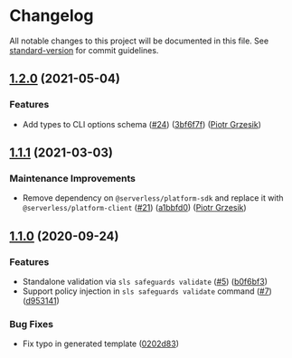 # Changelog

All notable changes to this project will be documented in this file. See [standard-version](https://github.com/conventional-changelog/standard-version) for commit guidelines.

## [1.2.0](https://github.com/serverless/safeguards-plugin/compare/v1.1.1...v1.2.0) (2021-05-04)

### Features

- Add types to CLI options schema ([#24](https://github.com/serverless/safeguards-plugin/pull/24)) ([3bf6f7f](https://github.com/serverless/safeguards-plugin/commit/3bf6f7f37d519b48cc1acf3210be8691eee31e76)) ([Piotr Grzesik](https://github.com/pgrzesik))

## [1.1.1](https://github.com/serverless/safeguards-plugin/compare/v1.1.0...v1.1.1) (2021-03-03)

### Maintenance Improvements

- Remove dependency on `@serverless/platform-sdk` and replace it with `@serverless/platform-client` ([#21](https://github.com/serverless/safeguards-plugin/pull/21)) ([a1bbfd0](https://github.com/serverless/safeguards-plugin/commit/a1bbfd069daea3769cb1183de7ff2848519f0bd1)) ([Piotr Grzesik](https://github.com/pgrzesik))

## [1.1.0](https://github.com/serverless/safeguards-plugin/compare/v1.0.1...v1.1.0) (2020-09-24)

### Features

- Standalone validation via `sls safeguards validate` ([#5](https://github.com/serverless/safeguards-plugin/issues/5)) ([b0f6bf3](https://github.com/serverless/safeguards-plugin/commit/b0f6bf36907d0d59fc92072d7c176b6053fe2a4e))
- Support policy injection in `sls safeguards validate` command ([#7](https://github.com/serverless/safeguards-plugin/issues/7)) ([d953141](https://github.com/serverless/safeguards-plugin/commit/d953141ab23f0e625bcffc83b02fa7da8abdbf08))

### Bug Fixes

- Fix typo in generated template ([0202d83](https://github.com/serverless/safeguards-plugin/commit/0202d83d0cbdbb7bb4824b36dda4e121bc853c0f))
